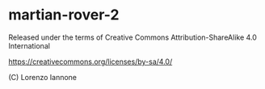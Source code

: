 # martian-rover-2
Released under the terms of Creative Commons Attribution-ShareAlike 4.0 International

https://creativecommons.org/licenses/by-sa/4.0/

(C) Lorenzo Iannone

